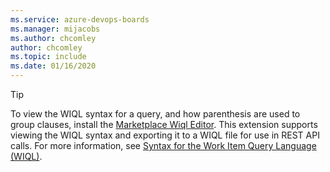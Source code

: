 ```yaml
---
ms.service: azure-devops-boards
ms.manager: mijacobs
ms.author: chcomley
author: chcomley
ms.topic: include
ms.date: 01/16/2020
---
```



> [!TIP]
> To view the WIQL syntax for a query, and how parenthesis are used to group clauses, install the [Marketplace Wiql Editor](https://marketplace.visualstudio.com/items?itemName=ottostreifel.wiql-editor). This extension supports viewing the WIQL syntax and exporting it to a WIQL file for use in REST API calls. For more information, see [Syntax for the Work Item Query Language (WIQL)](../queries/wiql-syntax.md).